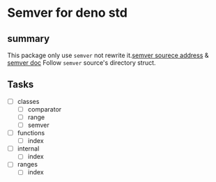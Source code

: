 # Semver for deno std

## summary

This package only use `semver` not rewrite it.[semver sourece address](https://github.com/npm/node-semver) & [semver doc](https://github.com/npm/node-semver#readme)
Follow `semver` source's directory struct.

## Tasks

- [ ] classes
  - [ ] comparator
  - [ ] range
  - [ ] semver
- [ ] functions
  - [ ] index
- [ ] internal
  - [ ] index
- [ ] ranges
  - [ ] index